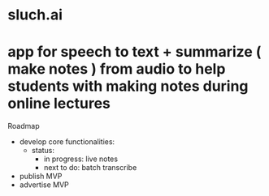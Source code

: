 # sluch.ai
# app for speech to text + summarize ( make notes ) from audio to help students with making notes during online lectures


Roadmap
- develop core functionalities:
    - status:
        - in progress: live notes 
        - next to do: batch transcribe
- publish MVP
- advertise MVP  